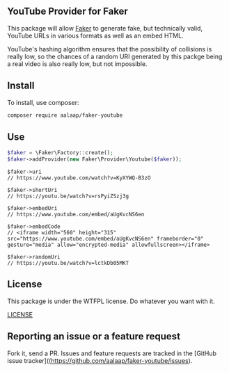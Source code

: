 YouTube Provider for Faker
---

This package will allow [Faker](https://github.com/fzaninotto/Faker) to generate
fake, but technically valid, YouTube URLs in various formats as well as an embed
HTML.

YouTube's hashing algorithm ensures that the possibility of collisions is really
low, so the chances of a random URI generated by this packge being a real video
is also really low, but not impossible.

## Install

To install, use composer:

```bash
composer require aalaap/faker-youtube
```

## Use

```php
$faker = \Faker\Factory::create();
$faker->addProvider(new Faker\Provider\Youtube($faker));
```

```
$faker->uri
// https://www.youtube.com/watch?v=KyXYWQ-B3zO

$faker->shortUri
// https://youtu.be/watch?v=rsPyiZSzj3g

$faker->embedUri
// https://www.youtube.com/embed/aUgKvcNS6en

$faker->embedCode
// <iframe width="560" height="315" src="https://www.youtube.com/embed/aUgKvcNS6en" frameborder="0" gesture="media" allow="encrypted-media" allowfullscreen></iframe>

$faker->randomUri
// https://youtu.be/watch?v=lctkDb05MKT
```

## License

This package is under the WTFPL license. Do whatever you want with it.

[LICENSE](https://github.com/aalaap/faker-youtube/LICENSE)

## Reporting an issue or a feature request

Fork it, send a PR. Issues and feature requests are tracked in the
[GitHub issue tracker]((https://github.com/aalaap/faker-youtube/issues).
